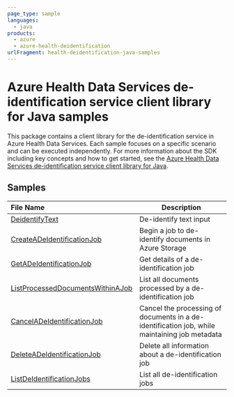 ```yaml
---
page_type: sample
languages:
  - java
products:
  - azure
  - azure-health-deidentification
urlFragment: health-deidentification-java-samples
---
```


# Azure Health Data Services de-identification service client library for Java samples

This package contains a client library for the de-identification service in Azure Health Data Services. Each sample focuses
on a specific scenario and can be executed independently. For more information about the SDK including key concepts and 
how to get started, see the [Azure Health Data Services de-identification service client library for Java][SDK_README].

## Samples

| **File Name**                                         | **Description**                                                                               |
|:------------------------------------------------------|-----------------------------------------------------------------------------------------------|
| [DeidentifyText][deidentify_text]                     | De-identify text input                                                                        |
| [CreateADeIdentificationJob][create_job]              | Begin a job to de-identify documents in Azure Storage                                         |
| [GetADeIdentificationJob][get_job]                    | Get details of a de-identification job                                                        |
| [ListProcessedDocumentsWithinAJob][get_job_documents] | List all documents processed by a de-identification job                                       |
| [CancelADeIdentificationJob][cancel_job]              | Cancel the processing of documents in a de-identification job, while maintaining job metadata |
| [DeleteADeIdentificationJob][delete_job]              | Delete all information about a de-identification job                                          |
| [ListDeIdentificationJobs][list_jobs]                 | List all de-identification jobs                                                               |


<!-- LINKS -->
[SDK_README]: ../../README.md
[deidentify_text]: java/com/azure/health/deidentification/generated/DeIdentifyText.java
[create_job]: java/com/azure/health/deidentification/generated/CreateADeIdentificationJob.java
[get_job]: java/com/azure/health/deidentification/generated/GetADeIdentificationJob.java
[get_job_documents]: java/com/azure/health/deidentification/generated/ListProcessedDocumentsWithinAJob.java
[cancel_job]: java/com/azure/health/deidentification/generated/CancelADeIdentificationJob.java
[delete_job]: java/com/azure/health/deidentification/generated/DeleteADeIdentificationJob.java
[list_jobs]: java/com/azure/health/deidentification/generated/ListDeIdentificationJobs.java
